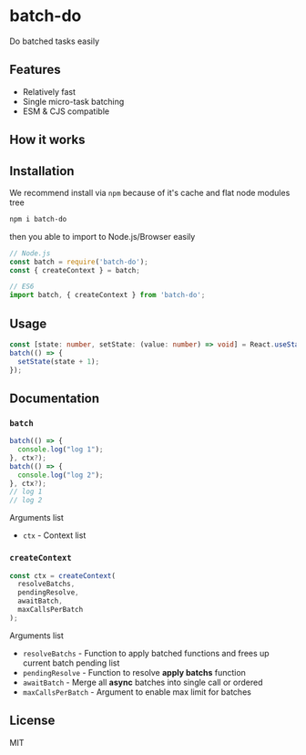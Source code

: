 # batch-do

Do batched tasks easily

## Features

- Relatively fast
- Single micro-task batching
- ESM & CJS compatible

## How it works

## Installation

We recommend install via `npm` because of it's cache and flat node modules tree

```bash
npm i batch-do
```

then you able to import to Node.js/Browser easily

```js
// Node.js
const batch = require('batch-do');
const { createContext } = batch;

// ES6
import batch, { createContext } from 'batch-do';
```

## Usage

```ts
const [state: number, setState: (value: number) => void] = React.useState(0);
batch(() => {
  setState(state + 1);
});
```

## Documentation

### `batch`

```js
batch(() => {
  console.log("log 1");
}, ctx?);
batch(() => {
  console.log("log 2");
}, ctx?);
// log 1
// log 2
```

Arguments list

- `ctx` - Context list

### `createContext`

```js
const ctx = createContext(
  resolveBatchs,
  pendingResolve,
  awaitBatch,
  maxCallsPerBatch
);
```

Arguments list

- `resolveBatchs` - Function to apply batched functions and frees up current batch pending list
- `pendingResolve` - Function to resolve **apply batchs** function
- `awaitBatch` - Merge all **async** batches into single call or ordered
- `maxCallsPerBatch` - Argument to enable max limit for batches

## License

MIT
